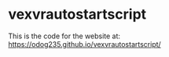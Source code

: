 # vexvrautostartscript
This is the code for the website at:
https://odog235.github.io/vexvrautostartscript/